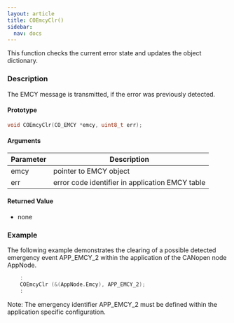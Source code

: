 ```yaml
---
layout: article
title: COEmcyClr()
sidebar:
  nav: docs
---
```


This function checks the current error state and updates the object dictionary. 

<!--more-->

### Description

The EMCY message is transmitted, if the error was previously detected.

#### Prototype

```c
void COEmcyClr(CO_EMCY *emcy, uint8_t err);
```

#### Arguments

| Parameter | Description |
| --- | --- |
| emcy | pointer to EMCY object |
| err | error code identifier in application EMCY table |

#### Returned Value

- none

### Example

The following example demonstrates the clearing of a possible detected emergency event APP_EMCY_2 within the application of the CANopen node AppNode.

```c
    :
    COEmcyClr (&(AppNode.Emcy), APP_EMCY_2);
    :
```

Note: The emergency identifier APP_EMCY_2 must be defined within the application specific configuration.

